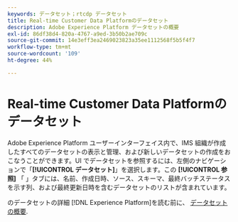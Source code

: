 ```yaml
---
keywords: データセット；rtcdp データセット
title: Real-time Customer Data Platformのデータセット
description: Adobe Experience Platform データセットの概要
exl-id: 86df38d4-820a-4767-a9ed-3b50b2ae709c
source-git-commit: 14e3eff3ea2469023823a35ee1112568f5b5f4f7
workflow-type: tm+mt
source-wordcount: '109'
ht-degree: 44%

---
```


# Real-time Customer Data Platformのデータセット

Adobe Experience Platform ユーザーインターフェイス内で、IMS 組織が作成したすべてのデータセットの表示と管理、および新しいデータセットの作成をおこなうことができます。UI でデータセットを参照するには、左側のナビゲーションで「**[!UICONTROL データセット]**」を選択します。この **[!UICONTROL 参照]** 「 」タブには、名前、作成日時、ソース、スキーマ、最終バッチステータスを示す列、および最終更新日時を含むデータセットのリストが含まれています。

のデータセットの詳細 [!DNL Experience Platform]を読む前に、 [データセットの概要](../../catalog/datasets/overview.md).
